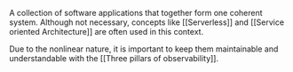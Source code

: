 A collection of software applications that together form one coherent system. Although not necessary, concepts like [[Serverless]] and [[Service oriented Architecture]] are often used in this context.

Due to the nonlinear nature, it is important to keep them maintainable and understandable with the [[Three pillars of observability]].



